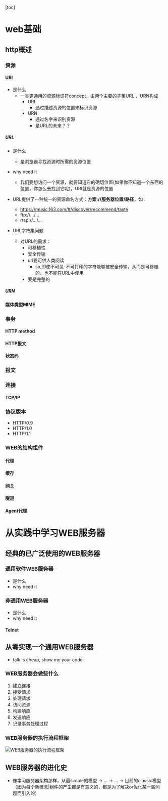[toc]



# web基础
## http概述
### 资源
#### URI
- 是什么
	- 一类更通用的资源标识符concept，由两个主要的子集URL 、URN构成
		- URL
			- 通过描述资源的位置来标识资源
		- URN
			- 通过名字来识别资源
			- 是URL的未来？？
		

##### URL
- 是什么
	- 是浏览器寻找资源时所需的资源位置
- why need it
	- 我们要想访问一个资源，就要知道它的确切位置(如果你不知道一个东西的位置，你怎么去找到它呢)。URI就是资源的位置

- URL提供了一种统一的资源命名方式：**方案://服务器位置/路径**，如：
	- https://music.163.com/#/discover/recommend/taste
	- ftp://.../...
	- rtsp://.../...

- URL字符集问题
	- 对URL的需求：
		- 可移植性
		- 安全传输
		- url要可供人类阅读
			- so,即使不可见-不可打印的字符能够被安全传输，从而是可移植的，也不能在URL中使用
		- 要是完整的


##### URN

#### 媒体类型MIME
### 事务
#### HTTP method
#### HTTP报文
#### 状态码
### 报文
### 连接
#### TCP/IP
### 协议版本
- HTTP/0.9
- HTTP/1.0
- HTTP/1.1

### WEB的结构组件
#### 代理
#### 缓存
#### 网关
#### 隧道
#### Agent代理







# 从实践中学习WEB服务器
## 经典的已广泛使用的WEB服务器
### 通用软件WEB服务器
- 是什么
- why need it


### 非通用WEB服务器
- 是什么
- why need it

#### Telnet




## 从零实现一个通用WEB服务器
- talk is cheap, show me your code
### WEB服务器会做些什么
1. 建立连接
2. 接受请求
3. 处理请求
4. 访问资源
5. 构建响应
6. 发送响应
7. 记录事务处理过程

### WEB服务器的执行流程框架
![WEB服务器的执行流程框架]()





## WEB服务器的进化史
- 像学习服务器架构那样，从最simple的模型 -> ... -> ... -> 目前的classic模型（因为每个新概念|组件的产生都是有意义的，都是为了解决or优化某一些问题而引入的）

